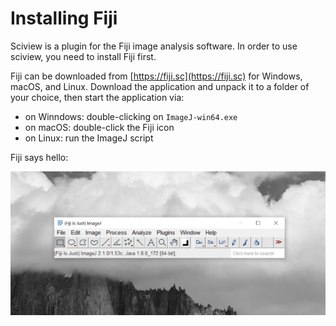 # Installing Fiji

Sciview is a plugin for the Fiji image analysis software. In order to use sciview, you need to install Fiji first.

Fiji can be downloaded from [https://fiji.sc](https://fiji.sc) for Windows, macOS, and Linux. Download the application and unpack it to a folder of your choice, then start the application via:

* on Winndows: double-clicking on `ImageJ-win64.exe`
* on macOS: double-click the Fiji icon
* on Linux: run the ImageJ script

Fiji says hello:

![](../.gitbook/assets/fiji-mainwindow%20%285%29.png)

